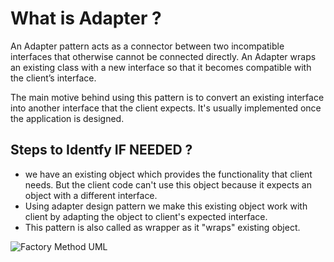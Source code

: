 # What is Adapter ? 

An Adapter pattern acts as a connector between two incompatible interfaces that otherwise cannot be connected directly. An Adapter wraps an existing class with a new interface so that it becomes compatible with the client’s interface.

The main motive behind using this pattern is to convert an existing interface into another interface that the client expects. It's usually implemented once the application is designed.

## Steps to Identfy IF NEEDED ?

* we have an existing object which provides the functionality that client needs. But the client code can't use this object because it expects an object with a different interface.
* Using adapter design pattern we make this existing object work with client by adapting the object to client's expected interface.
* This pattern is also called as wrapper as it "wraps" existing object.

![Factory Method UML](https://github.com/ugurcancetin/Design-Patterns-Java8/blob/master/Structural%20DPs/Adapter-DP/adapter-dp.PNG)
